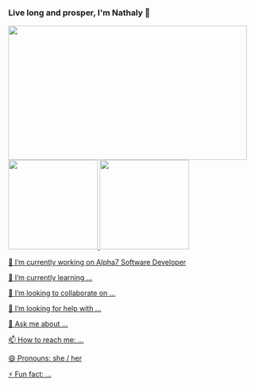 ### Live long and prosper, I'm Nathaly 🖖


<img src="https://i.imgur.com/VUBtXys.gif" width="480" height="270" frameBorder="0" class="giphy-embed" allowFullScreen/>


<div>
<a href="https://github.com/seu-usuário-aqui">
<img height="180em" src="https://github-readme-stats.vercel.app/api/top-langs/?username=seu-usuário-aqui&layout=compact&langs_count=7&theme=dracula"/>
<img height="180em" src="https://github-readme-stats.vercel.app/api?username=seu-usuário-aqui&show_icons=true&theme=dracula&include_all_commits=true&count_private=true"/>
</div>

   🔭 I’m currently working on Alpha7 Software Developer
  
   🌱 I’m currently learning ...
   
  👯 I’m looking to collaborate on ...
 
  🤔 I’m looking for help with ...
 
  💬 Ask me about ...
 
  📫 How to reach me: ...
 
  😄 Pronouns: she / her
 
  ⚡ Fun fact: ...

